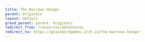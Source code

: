 ```yaml
---
title: The Barrows Hunger
parent: Originals
layout: default
grand_parent: parent: Originals
redirect_from: /resources/adventures
redirect_to: https://glassbirdgames.itch.io/the-barrows-hunger
---
```

